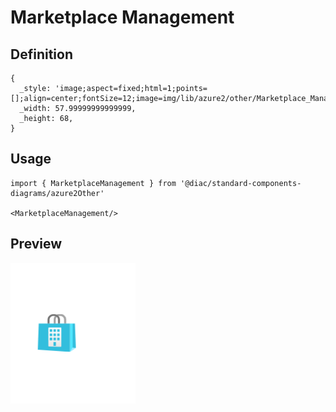# Marketplace Management

## Definition

```
{
  _style: 'image;aspect=fixed;html=1;points=[];align=center;fontSize=12;image=img/lib/azure2/other/Marketplace_Management.svg;strokeColor=none;',
  _width: 57.99999999999999,
  _height: 68,
}
```

## Usage

```
import { MarketplaceManagement } from '@diac/standard-components-diagrams/azure2Other'

<MarketplaceManagement/>
```

## Preview

<img src="./marketplace-management.png" width="200"/>
